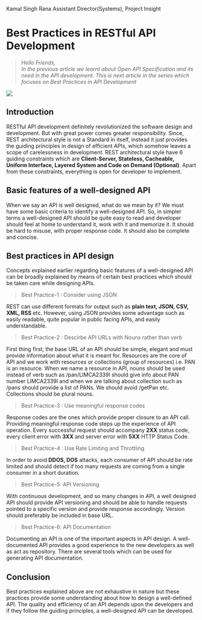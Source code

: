 Kamal Singh Rana
Assistant Director(Systems), Project Insight

Best Practices in RESTful API Development
========================

> *Hello Friends,*    
> *In the previous article we learnt about Open API Specification and its need in the API development. This is next article in the series which* 
> *focuses on Best Practices in API Development*


![](https://cdn.tiempodev.com/wp-content/uploads/2020/07/28055436/api-design-best-practices-01.jpg)



Introduction
-------------
RESTful API development definitely revolutionized the software design and development. But with great power comes greater responsibility. Since, REST architectural style is not a Standard in itself, instead it just provides the guiding principles in design of efficient APIs, which somehow leaves a scope of carelessness in development. REST architectural style have 6 guiding constraints which are **Client-Server, Stateless, Cacheable, Uniform Interface, Layered System and Code on Demand (Optional)**. Apart from these constraints, everything is open for developer to implement.

Basic features of a well-designed API
-------------
When we say an API is well designed, what do we mean by it? We must have some basic criteria to identify a well-designed API. So, in simpler terms a well-designed API should be quite easy to read and developer should feel at home to understand it, work with it and memorize it. It should be hard to misuse, with proper response code. It should also be complete and concise.

Best practices in API design
-------------
Concepts explained earlier regarding basic features of a well-designed API can be broadly explained by means of certain best practices which should be taken care while designing APIs.

>Best Practice-1 : Consider using JSON

REST can use different formats for output such as **plain text, JSON, CSV, XML, RSS** etc. However, using JSON provides some advantage such as easily readable, quite popular in public facing APIs, and easily understandable.

>Best Practice-2 : Descirbe API URLs with Nouns rather than verb

First thing first, the base URL of an API should be simple, elegant and must provide information about what it is meant for. Resources are the core of API and we work with resources or collections (group of resources) i.e. PAN is an resource. When we name a resource in API, nouns should be used instead of verb such as /pan/LIMCA2339l should give info about PAN number LIMCA2339l and when we are talking about collection such as /pans should provide a list of PANs. We should avoid /getPan etc. Collections should be plural nouns.

>Best Practice-3 : Use meaningful response codes

Response codes are the ones which provide proper closure to an API call. Providing meaningful response code steps up the experience of API operation. Every successful request should accompany **2XX** status code, every client error with **3XX** and server error with **5XX** HTTP Status Code.

>Best Practice-4 : Use Rate Limiting and Throttling

In order to avoid **DDOS, DOS** attacks, each consumer of API should be rate limited and should detect if too many requests are coming from a single consumer in a short duration.


>Best Practice-5: API Versioning

With continuous development, and so many changes in API, a well designed API should provide API versioning and should be able to handle requests pointed to a specific version and provide response accordingly. Version should preferably be included in base URL. 



>Best Practice-6: API Documentation

Documenting an API is one of the important aspects in API design. A well-documented API provides a good experience to the new developers as well as act as repository. There are several tools which can be used for generating API documentation.



Conclusion
---------
Best practices explained above are not exhaustive in nature but these practices provide some understanding about how to design a well-defined API. The quality and efficiency of an API depends upon the developers and if they follow the guiding principles, a well-designed API can be developed.







